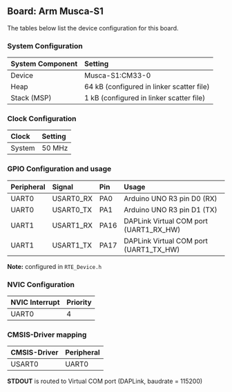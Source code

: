 Board: Arm Musca-S1
-------------------

The tables below list the device configuration for this board.

### System Configuration

| System Component        | Setting
|:------------------------|:----------------------------------------
| Device                  | Musca-S1:CM33-0
| Heap                    | 64 kB (configured in linker scatter file)
| Stack (MSP)             | 1 kB (configured in linker scatter file)

### Clock Configuration

| Clock                   | Setting
|:------------------------|:----------------------------------------
| System                  | 50 MHz

### GPIO Configuration and usage

| Peripheral              | Signal          | Pin   | Usage
|:------------------------|:----------------|:------|:-----
| UART0                   | USART0_RX       | PA0   | Arduino UNO R3 pin D0 (RX)
| UART0                   | USART0_TX       | PA1   | Arduino UNO R3 pin D1 (TX)
| UART1                   | USART1_RX       | PA16  | DAPLink Virtual COM port (UART1_RX_HW)
| UART1                   | USART1_TX       | PA17  | DAPLink Virtual COM port (UART1_TX_HW)

**Note:** configured in `RTE_Device.h`

### NVIC Configuration

| NVIC Interrupt      | Priority
|:--------------------|:--------
| UART0               | 4

### CMSIS-Driver mapping

| CMSIS-Driver | Peripheral
|:-------------|:----------
| USART0       | UART0

**STDOUT** is routed to Virtual COM port (DAPLink, baudrate = 115200)
